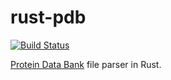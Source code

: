 rust-pdb
========

[![Build Status][travis-image]][travis]

[travis]: https://travis-ci.org/limeburst/rust-pdb
[travis-image]: https://travis-ci.org/limeburst/rust-pdb.svg

[Protein Data Bank][1] file parser in Rust.

[1]: http://www.wwpdb.org/documentation/file-format
